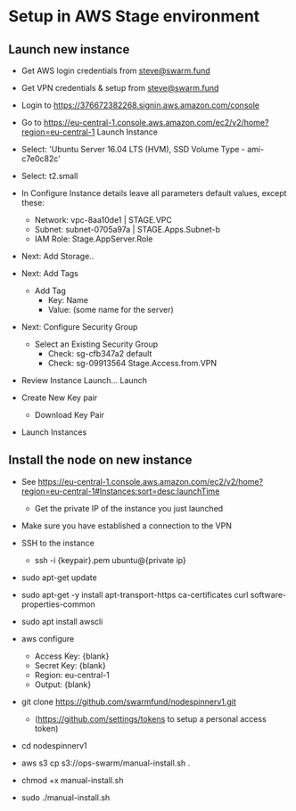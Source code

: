 # Setup in AWS Stage environment

## Launch new instance


* Get AWS login credentials from steve@swarm.fund
* Get VPN credentials & setup from steve@swarm.fund

* Login to https://376672382268.signin.aws.amazon.com/console

* Go to https://eu-central-1.console.aws.amazon.com/ec2/v2/home?region=eu-central-1
Launch Instance

* Select: 'Ubuntu Server 16.04 LTS (HVM), SSD Volume Type - ami-c7e0c82c'
* Select: t2.small

* In Configure Instance details leave all parameters default values, except these: 

  * Network: vpc-8aa10de1 | STAGE.VPC
  * Subnet: subnet-0705a97a | STAGE.Apps.Subnet-b
  * IAM Role: Stage.AppServer.Role


* Next: Add Storage..
* Next: Add Tags
  * Add Tag
    * Key: Name
    * Value: (some name for the server)
    
* Next: Configure Security Group
  * Select an Existing Security Group
    * Check: sg-cfb347a2 default
    * Check: sg-09913564 Stage.Access.from.VPN
  
* Review Instance Launch... Launch
* Create New Key pair
  * Download Key Pair

* Launch Instances


## Install the node on new instance

* See https://eu-central-1.console.aws.amazon.com/ec2/v2/home?region=eu-central-1#Instances:sort=desc:launchTime
  * Get the private IP of the instance you just launched 

* Make sure you have established a connection to the VPN

* SSH to the instance
  * ssh -i {keypair}.pem ubuntu@{private ip}

* sudo apt-get update
* sudo apt-get -y install apt-transport-https ca-certificates curl software-properties-common 
* sudo apt install awscli
* aws configure
  * Access Key: {blank}
  * Secret Key: {blank}
  * Region: eu-central-1
  * Output: {blank}
 
* git clone https://github.com/swarmfund/nodespinnerv1.git
  * (https://github.com/settings/tokens to setup a personal access token)

* cd nodespinnerv1
* aws s3 cp s3://ops-swarm/manual-install.sh .

* chmod +x manual-install.sh
* sudo ./manual-install.sh











